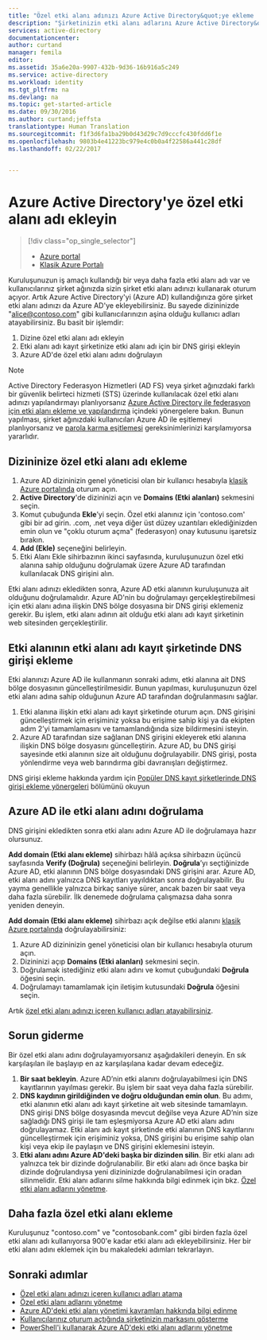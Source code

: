 ```yaml
---
title: "Özel etki alanı adınızı Azure Active Directory&quot;ye ekleme | Microsoft Belgeleri"
description: "Şirketinizin etki alanı adlarını Azure Active Directory&quot;ye ekleme ve etki alanı adını doğrulama."
services: active-directory
documentationcenter: 
author: curtand
manager: femila
editor: 
ms.assetid: 35a6e20a-9907-432b-9d36-16b916a5c249
ms.service: active-directory
ms.workload: identity
ms.tgt_pltfrm: na
ms.devlang: na
ms.topic: get-started-article
ms.date: 09/30/2016
ms.author: curtand;jeffsta
translationtype: Human Translation
ms.sourcegitcommit: f1f3d6fa1ba29b0d43d29c7d9cccfc430fdd6f1e
ms.openlocfilehash: 9803b4e41223bc979e4c0b0a4f22586a441c28df
ms.lasthandoff: 02/22/2017


---
```

# <a name="add-a-custom-domain-name-to-azure-active-directory"></a>Azure Active Directory'ye özel etki alanı adı ekleyin
> [!div class="op_single_selector"]
> * [Azure portal](active-directory-domains-add-azure-portal.md)
> * [Klasik Azure Portalı](active-directory-add-domain.md)
> 
> 

Kuruluşunuzun iş amaçlı kullandığı bir veya daha fazla etki alanı adı var ve kullanıcılarınız şirket ağınızda sizin şirket etki alanı adınızı kullanarak oturum açıyor. Artık Azure Active Directory'yi (Azure AD) kullandığınıza göre şirket etki alanı adınızı da Azure AD'ye ekleyebilirsiniz. Bu sayede dizininizde "alice@contoso.com" gibi kullanıcılarınızın aşina olduğu kullanıcı adları atayabilirsiniz. Bu basit bir işlemdir:

1. Dizine özel etki alanı adı ekleyin
2. Etki alanı adı kayıt şirketinize etki alanı adı için bir DNS girişi ekleyin
3. Azure AD'de özel etki alanı adını doğrulayın

> [!NOTE]
> Active Directory Federasyon Hizmetleri (AD FS) veya şirket ağınızdaki farklı bir güvenlik belirteci hizmeti (STS) üzerinde kullanılacak özel etki alanı adınızı yapılandırmayı planlıyorsanız [Azure Active Directory ile federasyon için etki alanı ekleme ve yapılandırma](active-directory-add-domain-federated.md) içindeki yönergelere bakın. Bunun yapılması, şirket ağınızdaki kullanıcıları Azure AD ile eşitlemeyi planlıyorsanız ve [parola karma eşitlemesi](active-directory-aadconnectsync-implement-password-synchronization.md) gereksinimlerinizi karşılamıyorsa yararlıdır.
> 
> 

## <a name="add-a-custom-domain-name-to-your-directory"></a>Dizininize özel etki alanı adı ekleme
1. Azure AD dizininizin genel yöneticisi olan bir kullanıcı hesabıyla [klasik Azure portalında](https://manage.windowsazure.com/) oturum açın.
2. **Active Directory**'de dizininizi açın ve **Domains (Etki alanları)** sekmesini seçin.
3. Komut çubuğunda **Ekle**’yi seçin. Özel etki alanınız için 'contoso.com' gibi bir ad girin. .com, .net veya diğer üst düzey uzantıları eklediğinizden emin olun ve "çoklu oturum açma" (federasyon) onay kutusunu işaretsiz bırakın.
4. **Add (Ekle)** seçeneğini belirleyin.
5. Etki Alanı Ekle sihirbazının ikinci sayfasında, kuruluşunuzun özel etki alanına sahip olduğunu doğrulamak üzere Azure AD tarafından kullanılacak DNS girişini alın.

Etki alanı adınızı ekledikten sonra, Azure AD etki alanının kuruluşunuza ait olduğunu doğrulamalıdır. Azure AD'nin bu doğrulamayı gerçekleştirebilmesi için etki alanı adına ilişkin DNS bölge dosyasına bir DNS girişi eklemeniz gerekir. Bu işlem, etki alanı adının ait olduğu etki alanı adı kayıt şirketinin web sitesinden gerçekleştirilir.

## <a name="add-the-dns-entry-at-the-domain-name-registrar-for-the-domain"></a>Etki alanının etki alanı adı kayıt şirketinde DNS girişi ekleme
Etki alanınızı Azure AD ile kullanmanın sonraki adımı, etki alanına ait DNS bölge dosyasının güncelleştirilmesidir. Bunun yapılması, kuruluşunuzun özel etki alanı adına sahip olduğunun Azure AD tarafından doğrulanmasını sağlar.

1. Etki alanına ilişkin etki alanı adı kayıt şirketinde oturum açın. DNS girişini güncelleştirmek için erişiminiz yoksa bu erişime sahip kişi ya da ekipten adım 2’yi tamamlamasını ve tamamlandığında size bildirmesini isteyin.
2. Azure AD tarafından size sağlanan DNS girişini ekleyerek etki alanına ilişkin DNS bölge dosyasını güncelleştirin. Azure AD, bu DNS girişi sayesinde etki alanının size ait olduğunu doğrulayabilir. DNS girişi, posta yönlendirme veya web barındırma gibi davranışları değiştirmez.

DNS girişi ekleme hakkında yardım için [Popüler DNS kayıt şirketlerinde DNS girişi ekleme yönergeleri](https://support.office.com/article/Create-DNS-records-for-Office-365-when-you-manage-your-DNS-records-b0f3fdca-8a80-4e8e-9ef3-61e8a2a9ab23/) bölümünü okuyun

## <a name="verify-the-domain-name-with-azure-ad"></a>Azure AD ile etki alanı adını doğrulama
DNS girişini ekledikten sonra etki alanı adını Azure AD ile doğrulamaya hazır olursunuz.

**Add domain (Etki alanı ekleme)** sihirbazı hâlâ açıksa sihirbazın üçüncü sayfasında **Verify (Doğrula)** seçeneğini belirleyin. **Doğrula**’yı seçtiğinizde Azure AD, etki alanının DNS bölge dosyasındaki DNS girişini arar. Azure AD, etki alanı adını yalnızca DNS kayıtları yayıldıktan sonra doğrulayabilir. Bu yayma genellikle yalnızca birkaç saniye sürer, ancak bazen bir saat veya daha fazla sürebilir. İlk denemede doğrulama çalışmazsa daha sonra yeniden deneyin.

**Add domain (Etki alanı ekleme)** sihirbazı açık değilse etki alanını [klasik Azure portalında](https://manage.windowsazure.com/) doğrulayabilirsiniz:

1. Azure AD dizininizin genel yöneticisi olan bir kullanıcı hesabıyla oturum açın.
2. Dizininizi açıp **Domains (Etki alanları)** sekmesini seçin.
3. Doğrulamak istediğiniz etki alanı adını ve komut çubuğundaki **Doğrula** öğesini seçin.
4. Doğrulamayı tamamlamak için iletişim kutusundaki **Doğrula** öğesini seçin.

Artık [özel etki alanı adınızı içeren kullanıcı adları atayabilirsiniz](active-directory-add-domain-add-users.md).

## <a name="troubleshooting"></a>Sorun giderme
Bir özel etki alanı adını doğrulayamıyorsanız aşağıdakileri deneyin. En sık karşılaşılan ile başlayıp en az karşılaşılana kadar devam edeceğiz.

1. **Bir saat bekleyin**. Azure AD’nin etki alanını doğrulayabilmesi için DNS kayıtlarının yayılması gerekir. Bu işlem bir saat veya daha fazla sürebilir.
2. **DNS kaydının girildiğinden ve doğru olduğundan emin olun**. Bu adımı, etki alanının etki alanı adı kayıt şirketine ait web sitesinde tamamlayın. DNS girişi DNS bölge dosyasında mevcut değilse veya Azure AD’nin size sağladığı DNS girişi ile tam eşleşmiyorsa Azure AD etki alanı adını doğrulayamaz. Etki alanı adı kayıt şirketinde etki alanının DNS kayıtlarını güncelleştirmek için erişiminiz yoksa, DNS girişini bu erişime sahip olan kişi veya ekip ile paylaşın ve DNS girişini eklemesini isteyin.
3. **Etki alanı adını Azure AD'deki başka bir dizinden silin**. Bir etki alanı adı yalnızca tek bir dizinde doğrulanabilir. Bir etki alanı adı önce başka bir dizinde doğrulandıysa yeni dizininizde doğrulanabilmesi için oradan silinmelidir. Etki alanı adlarını silme hakkında bilgi edinmek için bkz. [Özel etki alanı adlarını yönetme](active-directory-add-manage-domain-names.md).

## <a name="add-more-custom-domain-names"></a>Daha fazla özel etki alanı ekleme
Kuruluşunuz "contoso.com" ve "contosobank.com" gibi birden fazla özel etki alanı adı kullanıyorsa 900'e kadar etki alanı adı ekleyebilirsiniz. Her bir etki alanı adını eklemek için bu makaledeki adımları tekrarlayın.

## <a name="next-steps"></a>Sonraki adımlar
* [Özel etki alanı adınızı içeren kullanıcı adları atama](active-directory-add-domain-add-users.md)
* [Özel etki alanı adlarını yönetme](active-directory-add-manage-domain-names.md)
* [Azure AD'deki etki alanı yönetimi kavramları hakkında bilgi edinme](active-directory-add-domain-concepts.md)
* [Kullanıcılarınız oturum açtığında şirketinizin markasını gösterme](active-directory-add-company-branding.md)
* [PowerShell'i kullanarak Azure AD'deki etki alanı adlarını yönetme](https://msdn.microsoft.com/library/azure/e1ef403f-3347-4409-8f46-d72dafa116e0#BKMK_ManageDomains)


